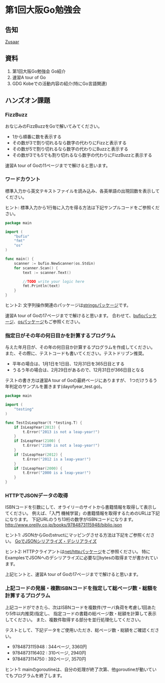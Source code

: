 第1回大阪Go勉強会
============

## 告知
[Zusaar](http://www.zusaar.com/event/1010007)


## 資料
1. 第1回大阪Go勉強会 Go紹介
1. 速習A tour of Go
1. GDG Kobeでの活動内容の紹介(特にGo言語関連)


## ハンズオン課題

### FizzBuzz
おなじみのFizzBuzzをGoで解いてみてください。
* 1から順番に数を表示する
* その数が3で割り切れるなら数字の代わりにFizzと表示する
* その数が5で割り切れるなら数字の代わりにBuzzと表示する
* その数が3でも5でも割り切れるなら数字の代わりにFizzBuzzと表示する

速習A tour of Goの11ページまでで解けると思います。


### ワードカウント
標準入力から英文テキストファイルを読み込み、各英単語の出現回数を表示してください。

ヒント: 標準入力から1行毎に入力を得る方法は下記サンプルコードをご参照ください。

```go
package main

import (
	"bufio"
	"fmt"
	"os"
)

func main() {
	scanner := bufio.NewScanner(os.Stdin)
	for scanner.Scan() {
		text := scanner.Text()

		//TODO write your logic here
		fmt.Println(text)
	}
}
```

ヒント2: 文字列操作関連のパッケージは[stringsパッケージ](http://golang.org/pkg/strings/)です。

速習A tour of Goの17ページまでで解けると思います。
合わせて、[bufioパッケージ](http://golang.org/pkg/bufio/)、[osパッケージ](http://golang.org/pkg/os/)もご参照ください。


### 指定日がその年の何日目かを計算するプログラム
与えた年月日が、その年の何日目か計算するプログラムを作成してください。
また、その際に、テストコードも書いてください。テストドリブン推奨。

* 平年の場合は、1月1日を1日目、12月31日を365日目とする
* うるう年の場合は、2月29日があるので、12月31日が366日目となる

テストの書き方は速習A tour of Goの最終ページにありますが、
1つだけうるう年判定のサンプルを置きます(dayofyear_test.go)。
```go
package main

import (
	"testing"
)

func TestIsLeapYear(t *testing.T) {
	if IsLeapYear(2013) {
		t.Error("2013 is not a leap-year!")
	}
	if IsLeapYear(2100) {
		t.Error("2100 is not a leap-year!")
	}
	if !IsLeapYear(2012) {
		t.Error("2012 is a leap-year!")
	}
	if !IsLeapYear(2000) {
		t.Error("2000 is a leap-year!")
	}
}
```


### HTTPでJSONデータの取得
ISBNコードを引数にして、オライリーのサイトから書籍情報を取得して表示してください。
例えば、「入門 機械学習」の書籍情報を取得するためのURLは下記になります。
下記URLのうち13桁の数字がISBNコードになります。
http://www.oreilly.co.jp/books/9784873115948/biblio.json

ヒント1: JSONからGoのstructにマッピングさせる方法は下記をご参照ください。
[GoでJSONシリアライズ・デシリアライズ](http://qiita.com/todogzm/items/b2250aa2acc12cdd50f7)

ヒント2: HTTPクライアントは[net/httpパッケージ](http://golang.org/pkg/net/http/)をご参照ください。
特にExamplesでJSONへのデシリアライズに必要な[]bytesの取得までが書かれています。

上記ヒントと、速習A tour of Goの17ページまでで解けると思います。


### 上記コードの発展・複数ISBNコードを指定して総ページ数・総額を計算するプログラム
上記コードができたら、次はISBNコードを複数件(サーバ負荷を考慮し1回あたり5件以内推奨)指定し、
指定コードの書籍の総ページ数・総額を計算して表示してください。
また、複数件取得する部分を並行処理化してください。

テストとして、下記データをご使用いただき、総ページ数・総額をご確認ください。
* 9784873115948 : 344ページ, 3360円
* 9784873116402 : 310ページ, 2940円
* 9784873114750 : 392ページ, 3570円

ヒント1: mainのgoroutineは、自分の処理が終了次第、他goroutineが動いていてもプログラムを終了します。

